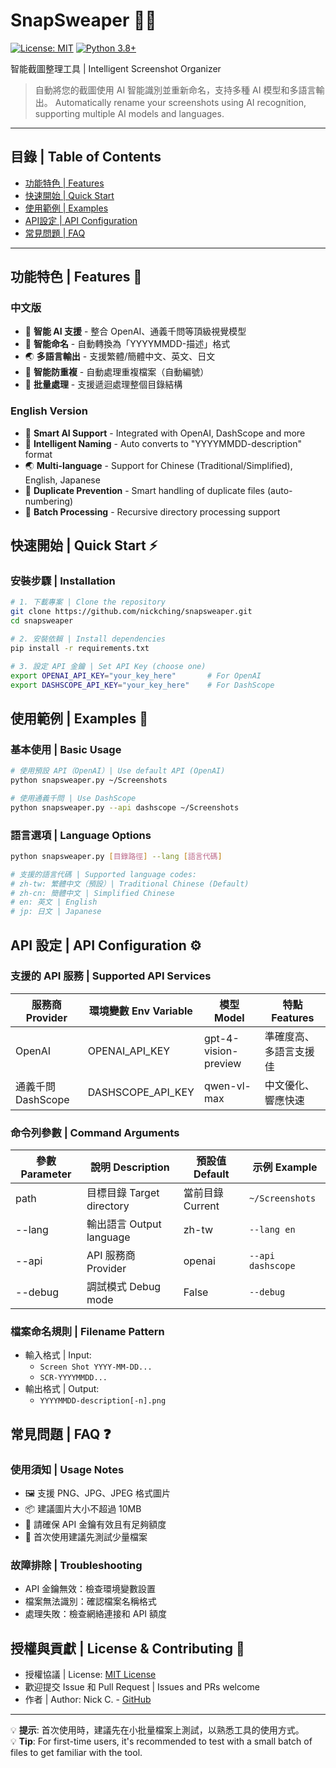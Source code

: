 # SnapSweaper 📸✨

[![License: MIT](https://img.shields.io/badge/License-MIT-yellow.svg)](https://opensource.org/licenses/MIT)
[![Python 3.8+](https://img.shields.io/badge/python-3.8+-blue.svg)](https://www.python.org/downloads/)

智能截圖整理工具 | Intelligent Screenshot Organizer

> 自動將您的截圖使用 AI 智能識別並重新命名，支持多種 AI 模型和多語言輸出。
> Automatically rename your screenshots using AI recognition, supporting multiple AI models and languages.

---

## 目錄 | Table of Contents
- [功能特色 | Features](#功能特色--features)
- [快速開始 | Quick Start](#快速開始--quick-start)
- [使用範例 | Examples](#使用範例--examples)
- [API設定 | API Configuration](#api設定--api-configuration)
- [常見問題 | FAQ](#常見問題--faq)

---

<a id="功能特色--features"></a>
## 功能特色 | Features 🚀

### 中文版
- 🤖 **智能 AI 支援** - 整合 OpenAI、通義千問等頂級視覺模型
- 📝 **智能命名** - 自動轉換為「YYYYMMDD-描述」格式
- 🌏 **多語言輸出** - 支援繁體/簡體中文、英文、日文
- 🔄 **智能防重複** - 自動處理重複檔案（自動編號）
- 📁 **批量處理** - 支援遞迴處理整個目錄結構

### English Version
- 🤖 **Smart AI Support** - Integrated with OpenAI, DashScope and more
- 📝 **Intelligent Naming** - Auto converts to "YYYYMMDD-description" format
- 🌏 **Multi-language** - Support for Chinese (Traditional/Simplified), English, Japanese
- 🔄 **Duplicate Prevention** - Smart handling of duplicate files (auto-numbering)
- 📁 **Batch Processing** - Recursive directory processing support

<a id="快速開始--quick-start"></a>
## 快速開始 | Quick Start ⚡

### 安裝步驟 | Installation
```bash
# 1. 下載專案 | Clone the repository
git clone https://github.com/nickching/snapsweaper.git
cd snapsweaper

# 2. 安裝依賴 | Install dependencies
pip install -r requirements.txt

# 3. 設定 API 金鑰 | Set API Key (choose one)
export OPENAI_API_KEY="your_key_here"       # For OpenAI
export DASHSCOPE_API_KEY="your_key_here"    # For DashScope
```

<a id="使用範例--examples"></a>
## 使用範例 | Examples 📝

### 基本使用 | Basic Usage
```bash
# 使用預設 API（OpenAI）| Use default API (OpenAI)
python snapsweaper.py ~/Screenshots

# 使用通義千問 | Use DashScope
python snapsweaper.py --api dashscope ~/Screenshots
```

### 語言選項 | Language Options
```bash
python snapsweaper.py [目錄路徑] --lang [語言代碼]

# 支援的語言代碼 | Supported language codes:
# zh-tw: 繁體中文（預設）| Traditional Chinese (Default)
# zh-cn: 簡體中文 | Simplified Chinese
# en: 英文 | English
# jp: 日文 | Japanese
```

<a id="api設定--api-configuration"></a>
## API 設定 | API Configuration ⚙️

### 支援的 API 服務 | Supported API Services
| 服務商 Provider | 環境變數 Env Variable | 模型 Model | 特點 Features |
|----------------|---------------------|------------|--------------|
| OpenAI | OPENAI_API_KEY | gpt-4-vision-preview | 準確度高、多語言支援佳 |
| 通義千問 DashScope | DASHSCOPE_API_KEY | qwen-vl-max | 中文優化、響應快速 |

### 命令列參數 | Command Arguments
| 參數 Parameter | 說明 Description | 預設值 Default | 示例 Example |
|---------------|-----------------|---------------|--------------|
| path | 目標目錄 Target directory | 當前目錄 Current | `~/Screenshots` |
| --lang | 輸出語言 Output language | zh-tw | `--lang en` |
| --api | API 服務商 Provider | openai | `--api dashscope` |
| --debug | 調試模式 Debug mode | False | `--debug` |

### 檔案命名規則 | Filename Pattern
- 輸入格式 | Input: 
  - `Screen Shot YYYY-MM-DD...`
  - `SCR-YYYYMMDD...`
- 輸出格式 | Output: 
  - `YYYYMMDD-description[-n].png`

<a id="常見問題--faq"></a>
## 常見問題 | FAQ ❓

### 使用須知 | Usage Notes
- 🖼️ 支援 PNG、JPG、JPEG 格式圖片
- 📦 建議圖片大小不超過 10MB
- 🔑 請確保 API 金鑰有效且有足夠額度
- 🔄 首次使用建議先測試少量檔案

### 故障排除 | Troubleshooting
- API 金鑰無效：檢查環境變數設置
- 檔案無法識別：確認檔案名稱格式
- 處理失敗：檢查網絡連接和 API 額度

## 授權與貢獻 | License & Contributing 📜

- 授權協議 | License: [MIT License](LICENSE)
- 歡迎提交 Issue 和 Pull Request | Issues and PRs welcome
- 作者 | Author: Nick C. - [GitHub](https://github.com/nickching)

---

💡 **提示**: 首次使用時，建議先在小批量檔案上測試，以熟悉工具的使用方式。  
💡 **Tip**: For first-time users, it's recommended to test with a small batch of files to get familiar with the tool.
